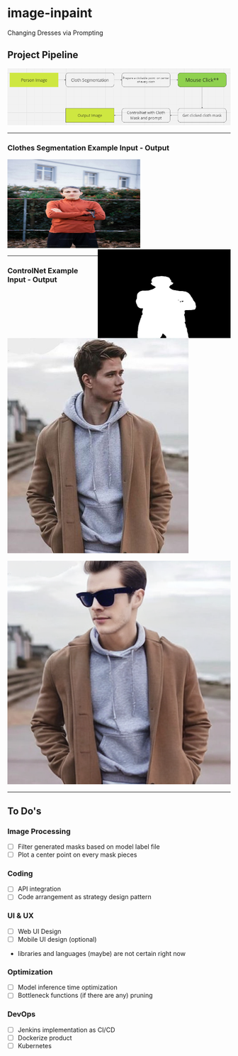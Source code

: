 # image-inpaint
Changing Dresses via Prompting

## Project Pipeline
![alt text](images/image.png)

---
### Clothes Segmentation Example Input - Output

<img src="images/person.jfif" alt="Input" width="300" height="200">

<img src="images/cloth_seg_output.png" alt="Output" width="300" height="200" align="right">

---
### ControlNet Example Input - Output

![alt text](images/controlnet_input_image.png)

![alt text](images/output.png)

---
## To Do's
### Image Processing
- [ ] Filter generated masks based on model label file
- [ ] Plot a center point on every mask pieces

### Coding
- [ ] API integration
- [ ] Code arrangement as strategy design pattern

### UI & UX
- [ ] Web UI Design
- [ ] Mobile UI design (optional)
- libraries and languages (maybe) are not certain right now

### Optimization
- [ ] Model inference time optimization
- [ ] Bottleneck functions (if there are any) pruning

### DevOps
- [ ] Jenkins implementation as CI/CD
- [ ] Dockerize product
- [ ] Kubernetes